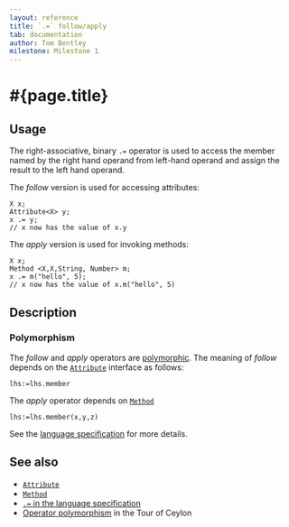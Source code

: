 ```yaml
---
layout: reference
title: `.=` follow/apply
tab: documentation
author: Tom Bentley
milestone: Milestone 1
---
```


# #{page.title}

## Usage 

The right-associative, binary `.=` operator is used to access the member 
named by the right hand operand from left-hand operand and assign the result to 
the left hand operand.

The *follow* version is used for accessing attributes:

    X x;
    Attribute<X> y;
    x .= y; 
    // x now has the value of x.y

The *apply* version is used for invoking methods:

    X x;
    Method <X,X,String, Number> m;
    x .= m("hello", 5); 
    // x now has the value of x.m("hello", 5)

## Description

### Polymorphism

The *follow* and *apply* operators are [polymorphic](/documentation/reference/operator/operator-polymorphism). 
The meaning of *follow* depends on the 
[`Attribute`](../../ceylon.language/Attribute) interface as follows:

    lhs:=lhs.member

The *apply* operator depends on [`Method`](../../ceylon.language/Method)

    lhs:=lhs.member(x,y,z)

See the [language specification](#{site.urls.spec}#basic) for more details.

## See also

* [`Attribute`](../../ceylon.language/Attribute)
* [`Method`](../../ceylon.language/Method)
* [`.=` in the language specification](#{site.urls.spec}#basic)
* [Operator polymorphism](/documentation/tour/language-module/#operator_polymorphism) 
  in the Tour of Ceylon

